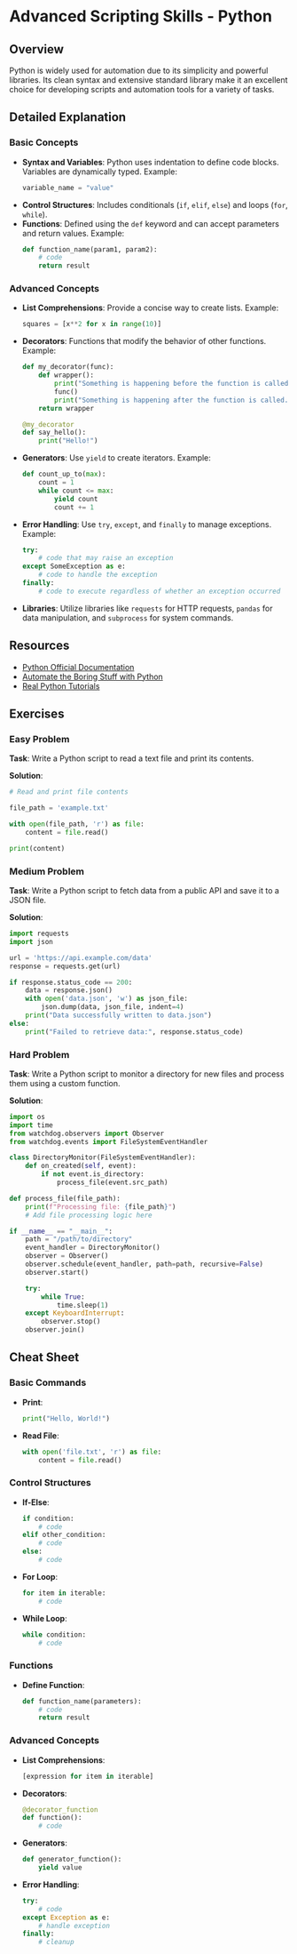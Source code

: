 # Advanced Scripting Skills - Python

## Overview

Python is widely used for automation due to its simplicity and powerful libraries. Its clean syntax and extensive standard library make it an excellent choice for developing scripts and automation tools for a variety of tasks.

## Detailed Explanation

### Basic Concepts

- **Syntax and Variables**: Python uses indentation to define code blocks. Variables are dynamically typed. Example:
  ```python
  variable_name = "value"
  ```
- **Control Structures**: Includes conditionals (`if`, `elif`, `else`) and loops (`for`, `while`).
- **Functions**: Defined using the `def` keyword and can accept parameters and return values. Example:
  ```python
  def function_name(param1, param2):
      # code
      return result
  ```

### Advanced Concepts

- **List Comprehensions**: Provide a concise way to create lists. Example:
  ```python
  squares = [x**2 for x in range(10)]
  ```
- **Decorators**: Functions that modify the behavior of other functions. Example:
  ```python
  def my_decorator(func):
      def wrapper():
          print("Something is happening before the function is called.")
          func()
          print("Something is happening after the function is called.")
      return wrapper

  @my_decorator
  def say_hello():
      print("Hello!")
  ```
- **Generators**: Use `yield` to create iterators. Example:
  ```python
  def count_up_to(max):
      count = 1
      while count <= max:
          yield count
          count += 1
  ```
- **Error Handling**: Use `try`, `except`, and `finally` to manage exceptions. Example:
  ```python
  try:
      # code that may raise an exception
  except SomeException as e:
      # code to handle the exception
  finally:
      # code to execute regardless of whether an exception occurred
  ```
- **Libraries**: Utilize libraries like `requests` for HTTP requests, `pandas` for data manipulation, and `subprocess` for system commands.

## Resources

- [Python Official Documentation](https://docs.python.org/3/)
- [Automate the Boring Stuff with Python](https://automatetheboringstuff.com/)
- [Real Python Tutorials](https://realpython.com/)

## Exercises

### Easy Problem

**Task**: Write a Python script to read a text file and print its contents.

**Solution**:
```python
# Read and print file contents

file_path = 'example.txt'

with open(file_path, 'r') as file:
    content = file.read()

print(content)
```

### Medium Problem

**Task**: Write a Python script to fetch data from a public API and save it to a JSON file.

**Solution**:
```python
import requests
import json

url = 'https://api.example.com/data'
response = requests.get(url)

if response.status_code == 200:
    data = response.json()
    with open('data.json', 'w') as json_file:
        json.dump(data, json_file, indent=4)
    print("Data successfully written to data.json")
else:
    print("Failed to retrieve data:", response.status_code)
```

### Hard Problem

**Task**: Write a Python script to monitor a directory for new files and process them using a custom function.

**Solution**:
```python
import os
import time
from watchdog.observers import Observer
from watchdog.events import FileSystemEventHandler

class DirectoryMonitor(FileSystemEventHandler):
    def on_created(self, event):
        if not event.is_directory:
            process_file(event.src_path)

def process_file(file_path):
    print(f"Processing file: {file_path}")
    # Add file processing logic here

if __name__ == "__main__":
    path = "/path/to/directory"
    event_handler = DirectoryMonitor()
    observer = Observer()
    observer.schedule(event_handler, path=path, recursive=False)
    observer.start()

    try:
        while True:
            time.sleep(1)
    except KeyboardInterrupt:
        observer.stop()
    observer.join()
```

## Cheat Sheet

### Basic Commands

- **Print**:
  ```python
  print("Hello, World!")
  ```
- **Read File**:
  ```python
  with open('file.txt', 'r') as file:
      content = file.read()
  ```

### Control Structures

- **If-Else**:
  ```python
  if condition:
      # code
  elif other_condition:
      # code
  else:
      # code
  ```

- **For Loop**:
  ```python
  for item in iterable:
      # code
  ```

- **While Loop**:
  ```python
  while condition:
      # code
  ```

### Functions

- **Define Function**:
  ```python
  def function_name(parameters):
      # code
      return result
  ```

### Advanced Concepts

- **List Comprehensions**:
  ```python
  [expression for item in iterable]
  ```

- **Decorators**:
  ```python
  @decorator_function
  def function():
      # code
  ```

- **Generators**:
  ```python
  def generator_function():
      yield value
  ```

- **Error Handling**:
  ```python
  try:
      # code
  except Exception as e:
      # handle exception
  finally:
      # cleanup
  ```